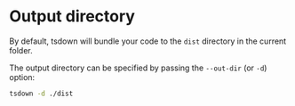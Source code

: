 # Output directory

By default, tsdown will bundle your code to the `dist` directory in the current folder.

The output directory can be specified by passing the `--out-dir` (or `-d`) option:

```bash
tsdown -d ./dist
```
